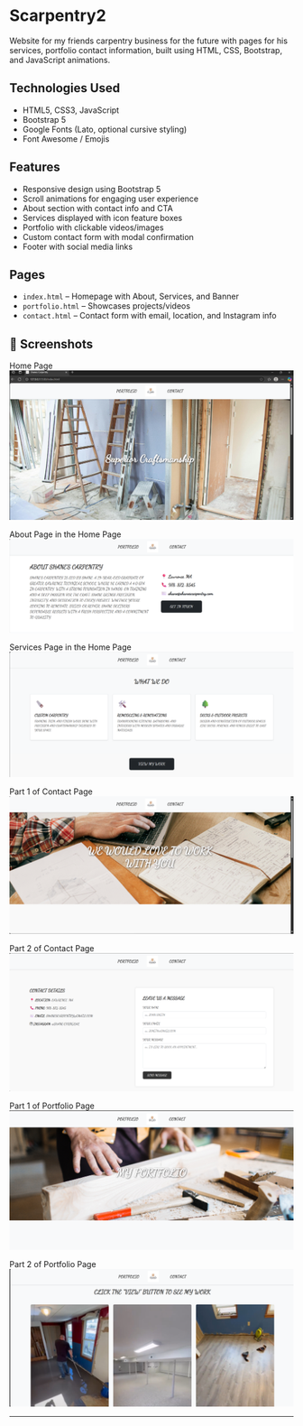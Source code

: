 # Scarpentry2
Website for my friends carpentry business for the future with pages for his services, portfolio contact information, built using HTML, CSS, Bootstrap, and JavaScript animations.


## Technologies Used

- HTML5, CSS3, JavaScript
- Bootstrap 5
- Google Fonts (Lato, optional cursive styling)
- Font Awesome / Emojis


## Features

- Responsive design using Bootstrap 5
- Scroll animations for engaging user experience
- About section with contact info and CTA
- Services displayed with icon feature boxes
- Portfolio with clickable videos/images
- Custom contact form with modal confirmation
- Footer with social media links

## Pages

- `index.html` – Homepage with About, Services, and Banner
- `portfolio.html` – Showcases projects/videos
- `contact.html` – Contact form with email, location, and Instagram info

## 📸 Screenshots
Home Page
![Image alt](https://github.com/paulcodes777/Scarpentry2/blob/69ac46e1ddec1b67ca6f2d434f3fb08f353fe5dd/shanehome1.png)

About Page in the Home Page 
![Image alt](https://github.com/paulcodes777/Scarpentry2/blob/6fd12ca9aae70e269f9e625b5af72ea0b1ba0163/shaneabout.png)

Services Page in the Home Page
![Image alt](https://github.com/paulcodes777/Scarpentry2/blob/8650c7a42d18198d34fb734c0af7c7d525a72768/shaneservices.png)

Part 1 of Contact Page
![Image alt](https://github.com/paulcodes777/Scarpentry2/blob/088b0d096251ff4e1ae3242d2ca313619c28abc2/shanecontact1.png)

Part 2 of Contact Page
![Image alt](https://github.com/paulcodes777/Scarpentry2/blob/74e0e13bda296c1e733f2c1a8e7f8a1ef363a0f4/shanecontact2.png)

Part 1 of Portfolio Page
![Image alt](https://github.com/paulcodes777/Scarpentry2/blob/ef92bb6145722a529ad4a8e84282250ae22bb6b3/shaneport1.png)

Part 2 of Portfolio Page
![Image alt](https://github.com/paulcodes777/Scarpentry2/blob/1ebc69dc0f00fcd47016bb67f529fb17312b788a/shaneport2.png)






---

